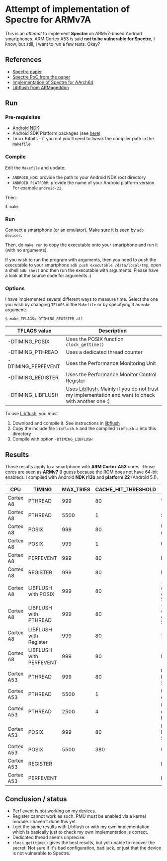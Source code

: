 # Attempt of implementation of Spectre for ARMv7A

This is an *attempt* to implement **Spectre** on ARMv7-based Android smartphones.
ARM Cortex A53 is said **not to be vulnerable for Spectre**, I know, but still, I want to run a few tests. Okay?


## References

- [Spectre paper](https://spectreattack.com/spectre.pdf)
- [Spectre PoC from the paper](https://github.com/Eugnis/spectre-attack/blob/master/Source.c)
- [Implementation of Spectre for AArch64](https://github.com/V-E-O/PoC/tree/master/CVE-2017-5753)
- [Libflush from ARMageddon](https://github.com/iaik/armageddon)

## Run

### Pre-requisites

- [Android NDK](https://developer.android.com/ndk/index.html)
- Android SDK Platform packages (see [here](https://developer.android.com/studio/command-line/sdkmanager.html))
- Linux 64bits - if you not you'll need to tweak the compiler path in the `Makefile`.

### Compile

Edit the `Makefile` and update:

- `ANDROID_NDK`: provide the path to your Android NDK root directory
- `ANDROID_PLATFORM`: provide the name of your Android platform version. For example `android-22`.

Then:

```
$ make
```

### Run

Connect a smartphone (or an emulator).
Make sure it is seen by `adb devices`.

Then, do `make run` to copy the executable onto your smartphone and run it (with no arguments).

If you wish to run the program with arguments, then you need to push the executable to your smartphone `adb push executable /data/local/tmp`, open a shell `adb shell` and then run the executable with arguments.
Please have a look at the source code for arguments :)




### Options

I have implemented several different ways to measure time. Select the one you wish by changing `TFLAGS` in the `Makefile` or by specifying it as `make` argument:

```
$ make TFLAGS=-DTIMING_REGISTER all
```

| TFLAGS value | Description          | 
| ------------------ | ----------------------- | 
| -DTIMING_POSIX | Uses the POSIX function `clock_gettime()` |
| -DTIMING_PTHREAD | Uses a dedicated thread counter |
| -DTIMING_PERFEVENT | Uses the Performance Monitoring Unit |
| -DTIMING_REGISTER | Uses the Performance Monitor Control Register |
| -DTIMING_LIBFLUSH | Uses [Libflush](https://github.com/iaik/armageddon). Mainly if you do not trust my implementation and want to check with another one :) |

To use [Libflush](https://github.com/iaik/armageddon), you must

1. Download and compile it. See instructions in [libflush](https://github.com/IAIK/armageddon/tree/master/libflush)
2. Copy the include file `libflush.h` and the compiled `libflush.a` into this directory
3. Compile with option `-DTIMING_LIBFLUSH`

## Results

Those results apply to a smartphone with **ARM Cortex A53** cores.
Those cores are seen as **ARMv7** (I guess because the ROM does not have 64-bit enabled).
I compiled with Android **NDK r13b** and **platform 22** (Android 5.1).


| CPU | TIMING | MAX_TRIES | CACHE_HIT_THRESHOLD | Results |
| ----- | ---------- | -------------- | --------------------------------- | ---------- |
| Cortex A8  | PTHREAD | 999 | 80 | Too many cache hits |
| Cortex A8 | PTHREAD | 5500 | 1 | Still too many cache hits! |
| Cortex A8 | POSIX | 999 | 80 | Unclear, probably too many cache hits |
| Cortex A8 | POSIX | 999 | 1 | Unclear |
| Cortex A8 | PERFEVENT | 999 | 80 | No perf event interface |
| Cortex A8 | REGISTER | 999 | 80 | Illegal instruction |
| Cortex A8 | LIBFLUSH with POSIX | 999 | 80 | `find_congruent_addresses: assertion "found == ADDRESS_COUNT" failed` and `Segmentation fault` |
| Cortex A8 | LIBFLUSH with PTHREAD | 999 | 80 | `find_congruent_addresses: assertion "found == ADDRESS_COUNT" failed` and `Segmentation fault` |
| Cortex A8 | LIBFLUSH with Register | 999 | 80 | `Illegal instruction ` |
| Cortex A8 | LIBFLUSH with PERFEVENT | 999 | 80 | No perf event interface |
| Cortex A53 | PTHREAD | 999 | 80 | too many cache hits. Decrease threshold below 5 |
| Cortex A53 | PTHREAD | 5500 | 1 | Unclear. Still too many cache hits! |
| Cortex A53 | PTHREAD | 2500 | 4 | Unclear. The correct character is a cache hit, but so are several others... |
| Cortex A53 | POSIX | 999 | 80 | No cache hit recorded. Increase threshold around 500 |
| Cortex A53 | POSIX | 5500 | 380 | Unclear |
| Cortex A53 | REGISTER | | | Illegal instruction |
| Cortex A53 | PERFEVENT | |  | No perf event interface |

## Conclusion / status

- Perf event is not working on my devices.
- Register cannot work as such. PMU must be enabled via a kernel module. I haven't done this yet.
- I get the same results with Libflush or with my own implementation - which is basically just to check my own implementation is correct.
- Dedicated thread seems unprecise.
- `clock_getttime()` gives the best results, but yet unable to recover the secret. Not sure if it's bad configuration, bad luck, or just that the device is not vulnerable to Spectre.












